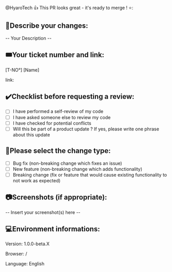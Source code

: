 @HyaroTech :+1: This PR looks great - it's ready to merge ! ⭐:

## 📝Describe your changes:

-- Your Description --

## 🎟️Your ticket number and link:

[T-NO°] [Name]

link: 

## ✔️Checklist before requesting a review:
- [ ] I have performed a self-review of my code
- [ ] I have asked someone else to review my code
- [ ] I have checked for potential conflicts
- [ ] Will this be part of a product update ? If yes, please write one phrase about this update

## 🐛Please select the change type:

- [ ] Bug fix (non-breaking change which fixes an issue)
- [ ] New feature (non-breaking change which adds functionality)
- [ ] Breaking change (fix or feature that would cause existing functionality to not work as expected)

## 📷Screenshots (if appropriate):

-- Insert your screenshot(s) here --

## 💻Environment informations:

Version: 1.0.0-beta.X

Browser: /

Language: English
